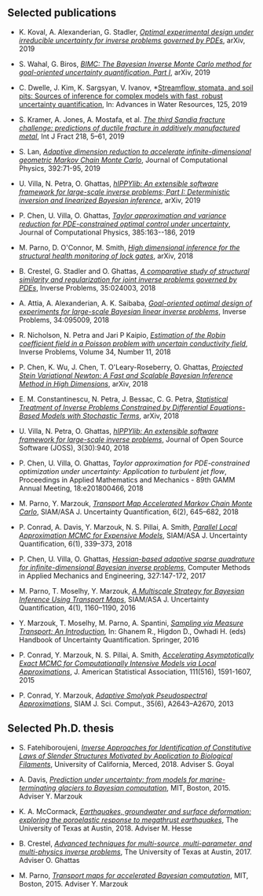 ## Selected publications

- K. Koval, A. Alexanderian, G. Stadler,
[*Optimal experimental design under irreducible uncertainty for inverse problems governed by PDEs*](https://arxiv.org/abs/1912.08915),
arXiv, 2019

- S. Wahal, G. Biros,
[*BIMC: The Bayesian Inverse Monte Carlo method for goal-oriented uncertainty quantification. Part I*](https://arxiv.org/abs/1911.00619),
arXiv, 2019

- C. Dwelle, J. Kim, K. Sargsyan, V. Ivanov,
*[Streamflow, stomata, and soil pits: Sources of inference for complex models with fast, robust uncertainty quantification](https://www.researchgate.net/publication/330265439_Streamflow_stomata_and_soil_pits_Sources_of_inference_for_complex_models_with_fast_robust_uncertainty_quantification),
In: Advances in Water Resources, 125, 2019

- S. Kramer, A. Jones, A. Mostafa, et al.
*[The third Sandia fracture challenge: predictions of ductile fracture in additively manufactured metal](https://doi.org/10.1007/s10704-019-00361-1)*,
 Int J Fract 218, 5–61, 2019

- S. Lan, [*Adaptive dimension reduction to accelerate infinite-dimensional geometric Markov Chain Monte Carlo*](https://doi.org/10.1016/j.jcp.2019.04.043),
Journal of Computational Physics, 392:71-95, 2019

- U. Villa, N. Petra, O. Ghattas,
[*hIPPYlib: An extensible software framework for large-scale inverse problems; Part I: Deterministic inversion and linearized Bayesian inference*](http://arxiv.org/abs/1909.03948),
arXiv, 2019

- P. Chen, U. Villa, O. Ghattas,
[*Taylor approximation and variance reduction for PDE-constrained optimal control under uncertainty*](https://arxiv.org/abs/1804.04301),
Journal of Computational Physics, 385:163--186, 2019

- M. Parno, D. O'Connor, M. Smith,
*[High dimensional inference for the structural health monitoring of lock gates](https://arxiv.org/abs/1812.05529)*,
arXiv, 2018

- B. Crestel, G. Stadler and O. Ghattas,
[*A comparative study of structural similarity and regularization for joint inverse problems governed by PDEs*](https://iopscience.iop.org/article/10.1088/1361-6420/aaf129/pdf),
Inverse Problems, 35:024003, 2018

- A. Attia, A. Alexanderian, A. K. Saibaba,
[*Goal-oriented optimal design of experiments for large-scale Bayesian linear inverse problems*](https://doi.org/10.1088/1361-6420/aad210),
Inverse Problems, 34:095009, 2018

- R. Nicholson, N. Petra and Jari P Kaipio,
[*Estimation of the Robin coefficient field in a Poisson problem with uncertain conductivity field*](https://arxiv.org/abs/1801.03592),
Inverse Problems, Volume 34, Number 11, 2018

- P. Chen, K. Wu, J. Chen, T. O'Leary-Roseberry, O. Ghattas,
[*Projected Stein Variational Newton: A Fast and Scalable Bayesian Inference Method in High Dimensions*](https://arxiv.org/abs/1901.08659),
arXiv, 2018

- E. M. Constantinescu, N. Petra, J. Bessac, C. G. Petra,
[*Statistical Treatment of Inverse Problems Constrained by Differential Equations-Based Models with Stochastic Terms*](https://arxiv.org/abs/1810.08557),
arXiv, 2018

- U. Villa, N. Petra, O. Ghattas,
[*hIPPYlib: An extensible software framework for large-scale inverse problems*](http://dx.doi.org/10.21105/joss.00940),
Journal of Open Source Software (JOSS), 3(30):940, 2018

- P. Chen, U. Villa, O. Ghattas,
*Taylor approximation for PDE-constrained optimization under uncertainty: Application to turbulent jet flow*,
Proceedings in Applied Mathematics and Mechanics - 89th GAMM Annual Meeting, 18:e201800466, 2018

- M. Parno, Y. Marzouk,
*[Transport Map Accelerated Markov Chain Monte Carlo](https://doi.org/10.1137/17M1134640)*,
SIAM/ASA J. Uncertainty Quantification, 6(2), 645–682, 2018

- P. Conrad, A. Davis, Y. Marzouk, N. S. Pillai, A. Smith,
*[Parallel Local Approximation MCMC for Expensive Models](https://doi.org/10.1137/16M1084080)*,
SIAM/ASA J. Uncertainty Quantification, 6(1), 339–373, 2018

- P. Chen, U. Villa, O. Ghattas,
[*Hessian-based adaptive sparse quadrature for infinite-dimensional Bayesian inverse problems*](https://doi.org/10.1016/j.cma.2017.08.016),
Computer Methods in Applied Mechanics and Engineering, 327:147-172, 2017

- M. Parno, T. Moselhy, Y. Marzouk,
*[A Multiscale Strategy for Bayesian Inference Using Transport Maps](https://doi.org/10.1137/15M1032478)*,
SIAM/ASA J. Uncertainty Quantification, 4(1), 1160–1190, 2016

- Y. Marzouk, T. Moselhy, M. Parno, A. Spantini,
*[Sampling via Measure Transport: An Introduction](https://doi.org/10.1007/978-3-319-11259-6_23-1),*
In: Ghanem R., Higdon D., Owhadi H. (eds) Handbook of Uncertainty Quantification. Springer, 2016

- P. Conrad, Y. Marzouk, N. S. Pillai, A. Smith,
*[Accelerating Asymptotically Exact MCMC for Computationally Intensive Models via Local Approximations](https://doi.org/10.1080/01621459.2015.1096787)*,
J. American Statistical Association, 111(516), 1591-1607, 2015

- P. Conrad, Y. Marzouk,
*[Adaptive Smolyak Pseudospectral Approximations](https://doi.org/10.1137/120890715)*,
SIAM J. Sci. Comput., 35(6), A2643–A2670, 2013


## Selected Ph.D. thesis

- S. Fatehiboroujeni, [*Inverse Approaches for Identification of Constitutive Laws of Slender Structures Motivated by Application to Biological Filaments*](https://search.proquest.com/openview/225197affb59769d505f84fe4c0fa55e/1?pq-origsite=gscholar&cbl=18750&diss=y),
University of California, Merced, 2018. Adviser S. Goyal

- A. Davis, [*Prediction under uncertainty: from models for marine-terminating glaciers to Bayesian computation*](https://dspace.mit.edu/handle/1721.1/121812),
 MIT, Boston, 2015. Adviser Y. Marzouk

- K. A. McCormack, [*Earthquakes, groundwater and surface deformation: exploring the poroelastic response to megathrust earthquakes*](https://repositories.lib.utexas.edu/handle/2152/68892),
The University of Texas at Austin, 2018. Adviser M. Hesse

- B. Crestel, [*Advanced techniques for multi-source, multi-parameter, and multi-physics inverse problems*](https://repositories.lib.utexas.edu/handle/2152/63471),
The University of Texas at Austin, 2017. Adviser O. Ghattas

- M. Parno, [*Transport maps for accelerated Bayesian computation*](https://dspace.mit.edu/handle/1721.1/97263),
MIT, Boston, 2015. Adviser Y. Marzouk
